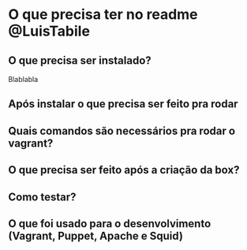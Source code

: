 # O que precisa ter no readme @LuisTabile

## O que precisa ser instalado?
Blablabla

## Após instalar o que precisa ser feito pra rodar

## Quais comandos são necessários pra rodar o vagrant?

## O que precisa ser feito após a criação da box?

## Como testar?

## O que foi usado para o desenvolvimento (Vagrant, Puppet, Apache e Squid)


